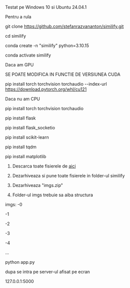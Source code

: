 Testat pe Windows 10 si Ubuntu 24.04.1






Pentru a rula

git clone https://github.com/stefanrazvananton/similify.git

cd similify

conda create -n "similify" python=3.10.15

conda activate similify

Daca am GPU

SE POATE MODIFICA IN FUNCTIE DE VERSIUNEA CUDA

pip install torch torchvision torchaudio --index-url https://download.pytorch.org/whl/cu121

Daca nu am CPU

pip install torch torchvision torchaudio





pip install flask

pip install flask_socketio

pip install scikit-learn

pip install tqdm

pip install matplotlib



1) Descarca toate fisierele de [aici](https://drive.google.com/drive/folders/1G0QzBbvXwsseRG2pP00NVewOMW88wLib?usp=sharing)
   
3) Dezarhiveaza si pune toate fisierele in folder-ul similify
   
5) Dezarhiveaza  "imgs.zip"
   
7) Folder-ul imgs trebuie sa aiba structura

imgs:
-0

-1

-2

-3

-4

...

python app.py

dupa se intra pe server-ul afisat pe ecran

127.0.0.1:5000
